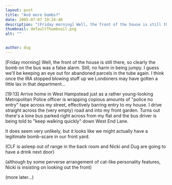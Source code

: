 ```yaml
---
layout: post
title: "And more bombs?"
date: 2005-07-07 19:24:40
description: "[Friday morning] Well, the front of the house is still there, so clearly the bomb on the bus was a false alarm. Still, no harm in being jumpy. I guess we&#8217;ll be keeping an eye out for abandoned parcels in&#8230;"
thumbnail: defaultThumbnail.png
alt: ""


author: dug
---
```


<p>[Friday morning] Well, the front of the house is still there, so clearly the bomb on the bus was a false alarm. Still, no harm in being jumpy. I guess we'll be keeping an eye out for abandoned parcels in the tube again. I think once the <span class="caps">IRA </span>stopped blowing stuff up we Londoners may have gotten a little lax in that department...</p>

<p>[19:13] Arrive home in West Hampstead just as a rather young-looking Metropolitan Police officer is wrapping copious amounts of "police no entry" tape across my street, effectively barring entry to my house. I drive straight across the (very empty) road and into my front garden. Turns out there's a lone bus parked right across from my flat and the bus driver is being told to "keep walking quickly" down West End Lane.</p>

<p>It does seem very unlikely, but it looks like we might actually have a legitimate bomb-scare in our front yard.</p>

<p>(CLF is asleep out of range in the back room and Nicki and Dug are going to have a drink next door)</p>

<p>(although by some perverse arrangement of cat-like personality features, Nicki is insisting on looking out the front)</p>

<p>(more later...)</p>
